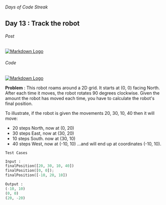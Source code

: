 ###### Days of Code Streak 
## Day 13 : Track the robot

###### Post
[![Markdown Logo](https://img.shields.io/badge/LinkedIn-0077B5?style=for-the-badge&logo=linkedin&logoColor=white)](https://www.linkedin.com/posts/mustbemustak_daysofcode-vitbhopalgaming-20daysofcode-activity-7022472741039550464-MXWw?utm_source=share&utm_medium=member_desktop)

###### Code
[![Markdown Logo](https://img.shields.io/badge/JavaScript-323330?style=for-the-badge&logo=javascript&logoColor=F7DF1E)](https://github.com/Mus1ak/20DaysofCode/blob/main/Days/Day%2013/Day13.js)

**Problem** :  This robot roams around a 2D grid. It starts at (0, 0) facing North. After each time it moves, the robot rotates 90 degrees clockwise. Given the amount the robot has moved each time, you have to calculate the robot's final position.

To illustrate, if the robot is given the movements 20, 30, 10, 40 then it will move:

- 20 steps North, now at (0, 20)
- 30 steps East, now at (30, 20)
- 10 steps South. now at (30, 10)
- 40 steps West, now at (-10, 10)
...and will end up at coordinates (-10, 10).

```Test Cases```

```python
Input : 
finalPosition([20, 30, 10, 40])
finalPosition([0, 0]);
finalPosition([-10, 20, 10])

Output : 
(-10, 10)
(0, 0)
(20, -20)
``` 


